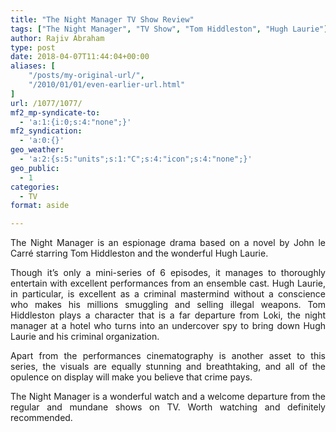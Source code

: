 ```yaml
---
title: "The Night Manager TV Show Review"
tags: ["The Night Manager", "TV Show", "Tom Hiddleston", "Hugh Laurie"]
author: Rajiv Abraham
type: post
date: 2018-04-07T11:44:04+00:00
aliases: [
    "/posts/my-original-url/",
    "/2010/01/01/even-earlier-url.html"
]
url: /1077/1077/
mf2_mp-syndicate-to:
  - 'a:1:{i:0;s:4:"none";}'
mf2_syndication:
  - 'a:0:{}'
geo_weather:
  - 'a:2:{s:5:"units";s:1:"C";s:4:"icon";s:4:"none";}'
geo_public:
  - 1
categories:
  - TV
format: aside

---
```

<p style="text-align: justify;">
  The Night Manager is an espionage drama based on a novel by John le Carré starring Tom Hiddleston and the wonderful Hugh Laurie.
</p>

<p style="text-align: justify;">
  Though it’s only a mini-series of 6 episodes, it manages to thoroughly entertain with excellent performances from an ensemble cast. Hugh Laurie, in particular, is excellent as a criminal mastermind without a conscience who makes his millions smuggling and selling illegal weapons. Tom Hiddleston plays a character that is a far departure from Loki, the night manager at a hotel who turns into an undercover spy to bring down Hugh Laurie and his criminal organization.
</p>

<p style="text-align: justify;">
  Apart from the performances cinematography is another asset to this series, the visuals are equally stunning and breathtaking, and all of the opulence on display will make you believe that crime pays.
</p>

<p style="text-align: justify;">
  The Night Manager is a wonderful watch and a welcome departure from the regular and mundane shows on TV. Worth watching and definitely recommended.
</p>